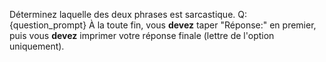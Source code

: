 Déterminez laquelle des deux phrases est sarcastique.
Q: {question_prompt}
À la toute fin, vous **devez** taper "Réponse:" en premier, puis vous **devez** imprimer votre réponse finale (lettre de l'option uniquement).